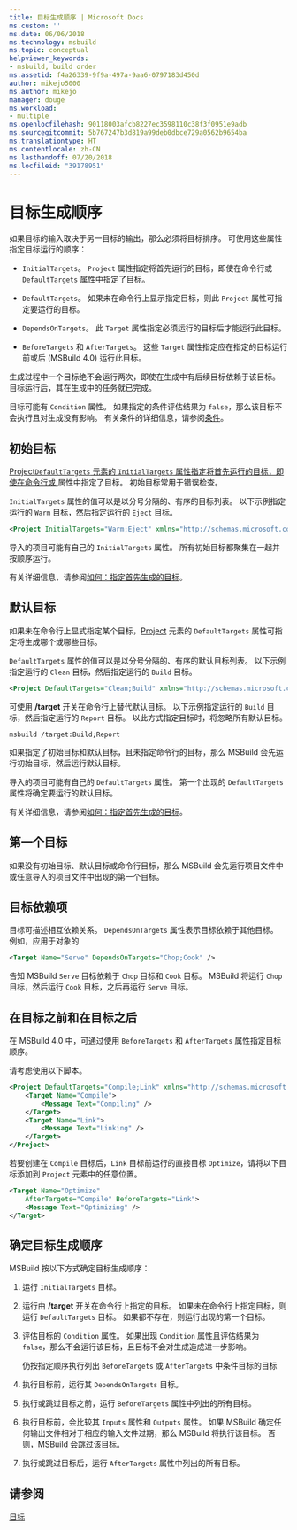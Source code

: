 ```yaml
---
title: 目标生成顺序 | Microsoft Docs
ms.custom: ''
ms.date: 06/06/2018
ms.technology: msbuild
ms.topic: conceptual
helpviewer_keywords:
- msbuild, build order
ms.assetid: f4a26339-9f9a-497a-9aa6-0797183d450d
author: mikejo5000
ms.author: mikejo
manager: douge
ms.workload:
- multiple
ms.openlocfilehash: 90118003afcb8227ec3598110c38f3f0951e9adb
ms.sourcegitcommit: 5b767247b3d819a99deb0dbce729a0562b9654ba
ms.translationtype: HT
ms.contentlocale: zh-CN
ms.lasthandoff: 07/20/2018
ms.locfileid: "39178951"
---
```

# <a name="target-build-order"></a>目标生成顺序
如果目标的输入取决于另一目标的输出，那么必须将目标排序。 可使用这些属性指定目标运行的顺序：  
  
-   `InitialTargets`。 `Project` 属性指定将首先运行的目标，即使在命令行或 `DefaultTargets` 属性中指定了目标。  
  
-   `DefaultTargets`。 如果未在命令行上显示指定目标，则此 `Project` 属性可指定要运行的目标。  
  
-   `DependsOnTargets`。 此 `Target` 属性指定必须运行的目标后才能运行此目标。  
  
-   `BeforeTargets` 和 `AfterTargets`。 这些 `Target` 属性指定应在指定的目标运行前或后 (MSBuild 4.0) 运行此目标。  
  
 生成过程中一个目标绝不会运行两次，即使在生成中有后续目标依赖于该目标。 目标运行后，其在生成中的任务就已完成。  
  
 目标可能有 `Condition` 属性。 如果指定的条件评估结果为 `false`，那么该目标不会执行且对生成没有影响。 有关条件的详细信息，请参阅[条件](../msbuild/msbuild-conditions.md)。  
  
## <a name="initial-targets"></a>初始目标  
 [Project`DefaultTargets` 元素的 `InitialTargets` 属性指定将首先运行的目标，即使在命令行或 ](../msbuild/project-element-msbuild.md) 属性中指定了目标。 初始目标常用于错误检查。  
  
 `InitialTargets` 属性的值可以是以分号分隔的、有序的目标列表。 以下示例指定运行的 `Warm` 目标，然后指定运行的 `Eject` 目标。  
  
```xml  
<Project InitialTargets="Warm;Eject" xmlns="http://schemas.microsoft.com/developer/msbuild/2003">  
```  
  
 导入的项目可能有自己的 `InitialTargets` 属性。 所有初始目标都聚集在一起并按顺序运行。  
  
 有关详细信息，请参阅[如何：指定首先生成的目标](../msbuild/how-to-specify-which-target-to-build-first.md)。  
  
## <a name="default-targets"></a>默认目标  
 如果未在命令行上显式指定某个目标，[Project](../msbuild/project-element-msbuild.md) 元素的 `DefaultTargets` 属性可指定将生成哪个或哪些目标。  
  
 `DefaultTargets` 属性的值可以是以分号分隔的、有序的默认目标列表。 以下示例指定运行的 `Clean` 目标，然后指定运行的 `Build` 目标。  
  
```xml  
<Project DefaultTargets="Clean;Build" xmlns="http://schemas.microsoft.com/developer/msbuild/2003">  
```  
  
 可使用 **/target** 开关在命令行上替代默认目标。 以下示例指定运行的 `Build` 目标，然后指定运行的 `Report` 目标。 以此方式指定目标时，将忽略所有默认目标。  
  
 `msbuild /target:Build;Report`  
  
 如果指定了初始目标和默认目标，且未指定命令行的目标，那么 MSBuild 会先运行初始目标，然后运行默认目标。  
  
 导入的项目可能有自己的 `DefaultTargets` 属性。 第一个出现的 `DefaultTargets` 属性将确定要运行的默认目标。  
  
 有关详细信息，请参阅[如何：指定首先生成的目标](../msbuild/how-to-specify-which-target-to-build-first.md)。  
  
## <a name="first-target"></a>第一个目标  
 如果没有初始目标、默认目标或命令行目标，那么 MSBuild 会先运行项目文件中或任意导入的项目文件中出现的第一个目标。  
  
## <a name="target-dependencies"></a>目标依赖项  
 目标可描述相互依赖关系。 `DependsOnTargets` 属性表示目标依赖于其他目标。 例如，应用于对象的  
  
```xml  
<Target Name="Serve" DependsOnTargets="Chop;Cook" />  
```  
  
 告知 MSBuild `Serve` 目标依赖于 `Chop` 目标和 `Cook` 目标。 MSBuild 将运行 `Chop` 目标，然后运行 `Cook` 目标，之后再运行 `Serve` 目标。  
  
## <a name="beforetargets-and-aftertargets"></a>在目标之前和在目标之后  
 在 MSBuild 4.0 中，可通过使用 `BeforeTargets` 和 `AfterTargets` 属性指定目标顺序。  
  
 请考虑使用以下脚本。  
  
```xml  
<Project DefaultTargets="Compile;Link" xmlns="http://schemas.microsoft.com/developer/msbuild/2003">  
    <Target Name="Compile">  
        <Message Text="Compiling" />  
    </Target>  
    <Target Name="Link">  
        <Message Text="Linking" />  
    </Target>  
</Project>  
```  
  
 若要创建在 `Compile` 目标后，`Link` 目标前运行的直接目标 `Optimize`，请将以下目标添加到 `Project` 元素中的任意位置。  
  
```xml  
<Target Name="Optimize"   
    AfterTargets="Compile" BeforeTargets="Link">  
    <Message Text="Optimizing" />  
</Target>  
```  
  
## <a name="determine-the-target-build-order"></a>确定目标生成顺序  
 MSBuild 按以下方式确定目标生成顺序：  
  
1.  运行 `InitialTargets` 目标。  
  
2.  运行由 **/target** 开关在命令行上指定的目标。 如果未在命令行上指定目标，则运行 `DefaultTargets` 目标。 如果都不存在，则运行出现的第一个目标。  
  
3.  评估目标的 `Condition` 属性。 如果出现 `Condition` 属性且评估结果为 `false`，那么不会运行该目标，且目标不会对生成造成进一步影响。

    仍按指定顺序执行列出 `BeforeTargets` 或 `AfterTargets` 中条件目标的目标
  
4.  执行目标前，运行其 `DependsOnTargets` 目标。  
  
5.  执行或跳过目标之前，运行 `BeforeTargets` 属性中列出的所有目标。  
  
6.  执行目标前，会比较其 `Inputs` 属性和 `Outputs` 属性。 如果 MSBuild 确定任何输出文件相对于相应的输入文件过期，那么 MSBuild 将执行该目标。 否则，MSBuild 会跳过该目标。  
  
7.  执行或跳过目标后，运行 `AfterTargets` 属性中列出的所有目标。  
  
## <a name="see-also"></a>请参阅  
 [目标](../msbuild/msbuild-targets.md)
